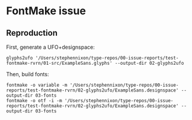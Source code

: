 # FontMake issue

## Reproduction

First, generate a UFO+designspace:

```
glyphs2ufo '/Users/stephennixon/type-repos/00-issue-reports/test-fontmake-rvrn/01-src/ExampleSans.glyphs' --output-dir 02-glyphs2ufo
```

Then, build fonts:

```
fontmake -o variable -m '/Users/stephennixon/type-repos/00-issue-reports/test-fontmake-rvrn/02-glyphs2ufo/ExampleSans.designspace' --output-dir 03-fonts
fontmake -o otf -i -m '/Users/stephennixon/type-repos/00-issue-reports/test-fontmake-rvrn/02-glyphs2ufo/ExampleSans.designspace' --output-dir 03-fonts
```